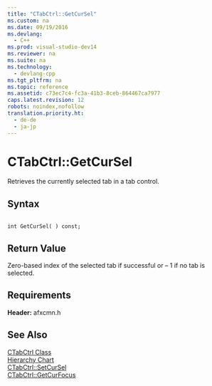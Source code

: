 ```yaml
---
title: "CTabCtrl::GetCurSel"
ms.custom: na
ms.date: 09/19/2016
ms.devlang: 
  - C++
ms.prod: visual-studio-dev14
ms.reviewer: na
ms.suite: na
ms.technology: 
  - devlang-cpp
ms.tgt_pltfrm: na
ms.topic: reference
ms.assetid: c73ec7c4-fc3a-41b3-8ceb-864467ca7977
caps.latest.revision: 12
robots: noindex,nofollow
translation.priority.ht: 
  - de-de
  - ja-jp
---
```

# CTabCtrl::GetCurSel
Retrieves the currently selected tab in a tab control.  
  
## Syntax  
  
```  
  
int GetCurSel( ) const;  
```  
  
## Return Value  
 Zero-based index of the selected tab if successful or – 1 if no tab is selected.  
  
## Requirements  
 **Header:** afxcmn.h  
  
## See Also  
 [CTabCtrl Class](../vs140/CTabCtrl-Class.md)   
 [Hierarchy Chart](../vs140/Hierarchy-Chart.md)   
 [CTabCtrl::SetCurSel](../vs140/CTabCtrl--SetCurSel.md)   
 [CTabCtrl::GetCurFocus](../vs140/CTabCtrl--GetCurFocus.md)